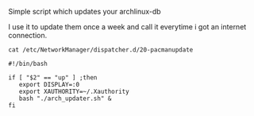 Simple script which updates your archlinux-db

I use it to update them once a week and call it everytime i got an internet connection.

    cat /etc/NetworkManager/dispatcher.d/20-pacmanupdate

    #!/bin/bash

    if [ "$2" == "up" ] ;then
       export DISPLAY=:0
       export XAUTHORITY=~/.Xauthority
       bash "./arch_updater.sh" &
    fi
